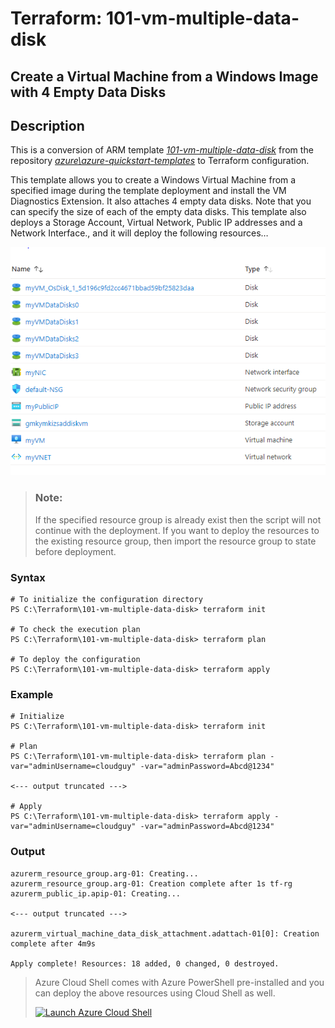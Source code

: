 # Terraform: 101-vm-multiple-data-disk
## Create a Virtual Machine from a Windows Image with 4 Empty Data Disks
## Description

This is a conversion of ARM template *[101-vm-multiple-data-disk](https://github.com/Azure/azure-quickstart-templates/tree/master/101-vm-multiple-data-disk)* from the repository *[azure\azure-quickstart-templates](https://github.com/Azure/azure-quickstart-templates)* to Terraform configuration.

This template allows you to create a Windows Virtual Machine from a specified image during the template deployment and install the VM Diagnostics Extension. It also attaches 4 empty data disks. Note that you can specify the size of each of the empty data disks. This template also deploys a Storage Account, Virtual Network, Public IP addresses and a Network Interface., and it will deploy the following resources…

![output](resources.png)

> ### Note:
> If the specified resource group is already exist then the script will not continue with the deployment. If you want to deploy the resources to the existing resource group, then import the resource group to state before deployment.

### Syntax
```
# To initialize the configuration directory
PS C:\Terraform\101-vm-multiple-data-disk> terraform init 

# To check the execution plan
PS C:\Terraform\101-vm-multiple-data-disk> terraform plan

# To deploy the configuration
PS C:\Terraform\101-vm-multiple-data-disk> terraform apply
``` 

### Example
```
# Initialize
PS C:\Terraform\101-vm-multiple-data-disk> terraform init 

# Plan
PS C:\Terraform\101-vm-multiple-data-disk> terraform plan -var="adminUsername=cloudguy" -var="adminPassword=Abcd@1234"

<--- output truncated --->

# Apply
PS C:\Terraform\101-vm-multiple-data-disk> terraform apply -var="adminUsername=cloudguy" -var="adminPassword=Abcd@1234"

```

### Output

```
azurerm_resource_group.arg-01: Creating...
azurerm_resource_group.arg-01: Creation complete after 1s tf-rg
azurerm_public_ip.apip-01: Creating...

<--- output truncated --->

azurerm_virtual_machine_data_disk_attachment.adattach-01[0]: Creation complete after 4m9s

Apply complete! Resources: 18 added, 0 changed, 0 destroyed.
```

> Azure Cloud Shell comes with Azure PowerShell pre-installed and you can deploy the above resources using Cloud Shell as well.
>
>[![](https://shell.azure.com/images/launchcloudshell.png "Launch Azure Cloud Shell")](https://shell.azure.com)
